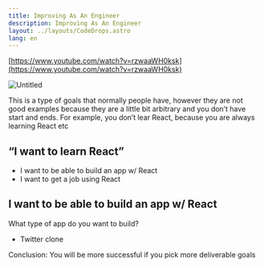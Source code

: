 ```yaml
---
title: Improving As An Engineer
description: Improving As An Engineer
layout: ../layouts/CodeDrops.astro
lang: en
---
```


[https://www.youtube.com/watch?v=rzwaaWH0ksk](https://www.youtube.com/watch?v=rzwaaWH0ksk)

![Untitled](/img/Improving%20As%20An%20Engineer/Untitled.png)

This is a type of goals that normally people have, however they are not good examples because they are a little bit arbitrary and you don’t have start and ends. For example, you don’t lear React, because you are always learning React etc

## “I want to learn React”

- I want to be able to build an app w/ React
- I want to get a job using React

## I want to be able to build an app w/ React

What type of app do you want to build?

- Twitter clone

Conclusion: You will be more successful if you pick more deliverable goals
